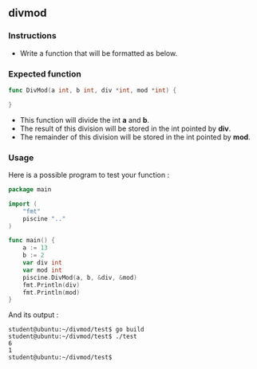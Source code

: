 ## divmod

### Instructions

- Write a function that will be formatted as below.

### Expected function

```go
func DivMod(a int, b int, div *int, mod *int) {

}
```

- This function will divide the int **a** and **b**.
- The result of this division will be stored in the int pointed by **div**.
- The remainder of this division will be stored in the int pointed by **mod**.

### Usage

Here is a possible program to test your function :

```go
package main

import (
	"fmt"
	piscine ".."
)

func main() {
	a := 13
	b := 2
	var div int
	var mod int
	piscine.DivMod(a, b, &div, &mod)
	fmt.Println(div)
	fmt.Println(mod)
}
```

And its output :

```console
student@ubuntu:~/divmod/test$ go build
student@ubuntu:~/divmod/test$ ./test
6
1
student@ubuntu:~/divmod/test$
```
